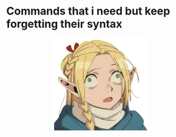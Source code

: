 # Commands that i need but keep forgetting their syntax

<p align="center">
  <img src="bruh.png" alt="Bruh" width="50%">
</p>
